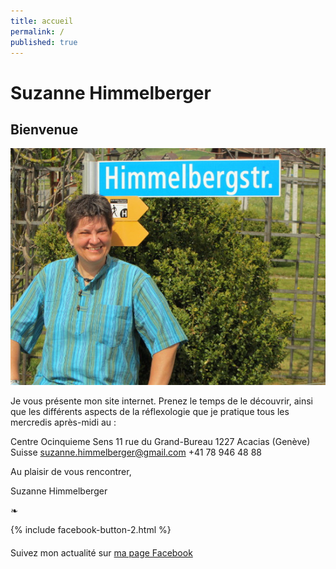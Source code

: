 ```yaml
---
title: accueil
permalink: /
published: true
---
```


# Suzanne Himmelberger

## Bienvenue

![](./images/suzanne.jpg)

Je vous présente mon site internet. Prenez le temps de le découvrir, ainsi que les différents aspects de la réflexologie que je pratique tous les mercredis après-midi au :

Centre Ocinquieme Sens
11 rue du Grand-Bureau
1227 Acacias (Genève)
Suisse
[suzanne.himmelberger@gmail.com](mailto:suzanne.himmelberger@gmail.com)
<i class="fa fa-mobile"></i> +41 78 946 48 88

Au plaisir de vous rencontrer,

Suzanne Himmelberger

❧

{% include facebook-button-2.html %}

<div style="margin-top: 20px" />

Suivez mon actualité sur
[ma page Facebook <i class="fa fa-facebook"></i>](https://www.facebook.com/R%C3%A9flexologie-Suzanne-Himmelberger-519481181567251/?fref=ts)
